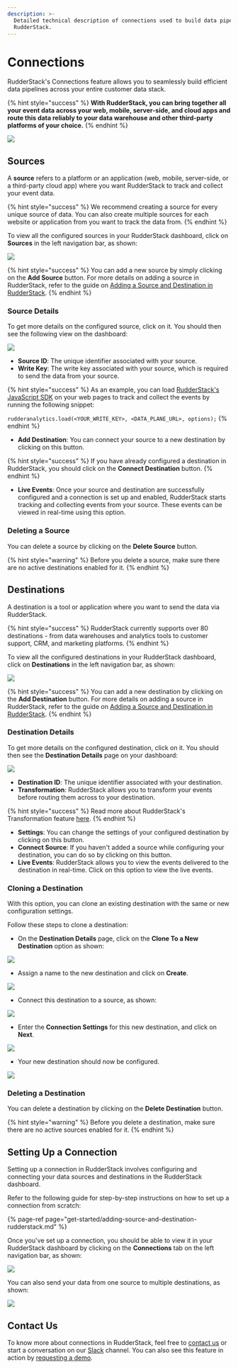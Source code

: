 ```yaml
---
description: >-
  Detailed technical description of connections used to build data pipelines in
  RudderStack.
---
```


# Connections

RudderStack's Connections feature allows you to seamlessly build efficient data pipelines across your entire customer data stack.

{% hint style="success" %}
**With RudderStack, you can bring together all your event data across your web, mobile, server-side, and cloud apps and route this data reliably to your data warehouse and other third-party platforms of your choice.**
{% endhint %}

![](.gitbook/assets/5%20%2820%29.png)

## Sources

A **source** refers to a platform or an application \(web, mobile, server-side, or a third-party cloud app\) where you want RudderStack to track and collect your event data. 

{% hint style="success" %}
We recommend creating a source for every unique source of data. You can also create multiple sources for each website or application from you want to track the data from.
{% endhint %}

To view all the configured sources in your RudderStack dashboard, click on **Sources** in the left navigation bar, as shown:

![](.gitbook/assets/3%20%2820%29.png)

{% hint style="success" %}
You can add a new source by simply clicking on the **Add Source** button. For more details on adding a source in RudderStack, refer to the guide on [Adding a Source and Destination in RudderStack](https://docs.rudderstack.com/getting-started/adding-source-and-destination-rudderstack). 
{% endhint %}

### Source Details

To get more details on the configured source, click on it. You should then see the following view on the dashboard:

![](.gitbook/assets/4%20%2820%29.png)

* **Source ID**: The unique identifier associated with your source.
* **Write Key**: The write key associated with your source, which is required to send the data from your source.

{% hint style="success" %}
As an example, you can load [RudderStack's JavaScript SDK](https://docs.rudderstack.com/rudderstack-sdk-integration-guides/rudderstack-javascript-sdk) on your web pages to track and collect the events by running the following snippet:  
  
`rudderanalytics.load(<YOUR_WRITE_KEY>, <DATA_PLANE_URL>, options);`
{% endhint %}

* **Add Destination**: You can connect your source to a new destination by clicking on this button.

{% hint style="success" %}
If you have already configured a destination in RudderStack, you should click on the **Connect Destination** button.
{% endhint %}

* **Live Events**: Once your source and destination are successfully configured and a connection is set up and enabled, RudderStack starts tracking and collecting events from your source. These events can be viewed in real-time using this option.

### Deleting a Source

You can delete a source by clicking on the **Delete Source** button. 

{% hint style="warning" %}
Before you delete a source, make sure there are no active destinations enabled for it.
{% endhint %}

## Destinations

A destination is a tool or application where you want to send the data via RudderStack.

{% hint style="success" %}
RudderStack currently supports over 80 destinations - from data warehouses and analytics tools to customer support, CRM, and marketing platforms.
{% endhint %}

To view all the configured destinations in your RudderStack dashboard, click on **Destinations** in the left navigation bar, as shown:

![](.gitbook/assets/7%20%2813%29.png)

{% hint style="success" %}
You can add a new destination by clicking on the **Add Destination** button. For more details on adding a source in RudderStack, refer to the guide on [Adding a Source and Destination in RudderStack](https://docs.rudderstack.com/getting-started/adding-source-and-destination-rudderstack).
{% endhint %}

### Destination Details

To get more details on the configured destination, click on it. You should then see the **Destination Details** page on your dashboard:

![](.gitbook/assets/6%20%2819%29.png)

* **Destination ID**: The unique identifier associated with your destination.
* **Transformation**: RudderStack allows you to transform your events before routing them across to your destination. 

{% hint style="success" %}
Read more about RudderStack's Transformation feature [here](https://docs.rudderstack.com/adding-a-new-user-transformation-in-rudderstack).
{% endhint %}

* **Settings**: You can change the settings of your configured destination by clicking on this button.
* **Connect Source**: If you haven't added a source while configuring your destination, you can do so by clicking on this button.
* **Live Events**: RudderStack allows you to view the events delivered to the destination in real-time. Click on this option to view the live events.

### Cloning a Destination

With this option, you can clone an existing destination with the same or new configuration settings.

Follow these steps to clone a destination:

* On the **Destination Details** page, click on the **Clone To a New Destination** option as shown:

![](.gitbook/assets/clone-1.png)

* Assign a name to the new destination and click on **Create**.

![](.gitbook/assets/clone-2.png)

* Connect this destination to a source, as shown:

![](.gitbook/assets/clone-3.png)

* Enter the **Connection Settings** for this new destination, and click on **Next**.

![](.gitbook/assets/clone-4.png)

* Your new destination should now be configured.

![](.gitbook/assets/clone-5.png)

### Deleting a Destination

You can delete a destination by clicking on the **Delete Destination** button. 

{% hint style="warning" %}
Before you delete a destination, make sure there are no active sources enabled for it.
{% endhint %}

## Setting Up a Connection

Setting up a connection in RudderStack involves configuring and connecting your data sources and destinations in the RudderStack dashboard.

Refer to the following guide for step-by-step instructions on how to set up a connection from scratch:

{% page-ref page="get-started/adding-source-and-destination-rudderstack.md" %}

Once you've set up a connection, you should be able to view it in your RudderStack dashboard by clicking on the **Connections** tab on the left navigation bar, as shown:

![](.gitbook/assets/9%20%284%29.png)

You can also send your data from one source to multiple destinations, as shown: 

![](.gitbook/assets/8%20%287%29.png)

## Contact Us

To know more about connections in RudderStack, feel free to [contact us](mailto:%20docs@rudderstack.com) or start a conversation on our [Slack](https://resources.rudderstack.com/join-rudderstack-slack) channel. You can also see this feature in action by [requesting a demo](https://resources.rudderstack.com/request-a-demo?_ga=2.47794151.1545771517.1607313913-1655106949.1598281099).

